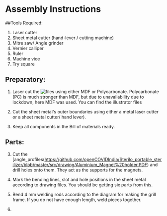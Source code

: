 # Assembly Instructions

##Tools Required:
1. Laser cutter
2. Sheet metal cutter (hand-lever / cutting machine)
3. Mitre saw/ Angle grinder
4. Vernier calliper
5. Ruler
6. Machine vice
7. Try square

## Preparatory:
1. Laser cut the ![files](src/lasercut_files) using either MDF or Polycarbonate. Polycarbonate (PC) is much stronger than MDF, but due to unavailability due
to lockdown, here MDF was used. You can find the illustrator files 

2. Cut the sheet metal's outer boundaries using either a metal laser cutter or a sheet metal cutter/ hand lever).

3. Keep all components in the Bill of materials ready. 

## Parts:

3. Cut the [angle_profiles(https://github.com/openCOVIDIndia/Sterilo_portable_sterilizer/blob/master/src/drawing/Aluminium_Magnet%20holder.PDF) and drill holes onto them. They act as the supports for the magnets. 

4. Mark the bending lines, slot and hole positions in the sheet metal according to drawing files. You should be getting six parts from this. 

5. Bend 4 mm welding rods according to the diagram for making the grill frame. If you do not have enough length, weld pieces together.

6. 
